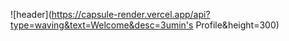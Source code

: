 ![header](https://capsule-render.vercel.app/api?type=waving&text=Welcome&desc=3umin's Profile&height=300)
